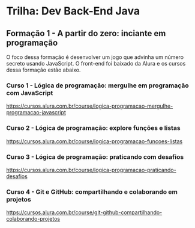 # Trilha: Dev Back-End Java
## Formação 1 - A partir do zero: inciante em programação
O foco dessa formação é desenvolver um jogo que advinha um número secreto usando JavaScript.
O front-end foi baixado da Alura e os cursos dessa formação estão abaixo.

### Curso 1 - Lógica de programação: mergulhe em programação com JavaScript

https://cursos.alura.com.br/course/logica-programacao-mergulhe-programacao-javascript

### Curso 2 - Lógica de programação: explore funções e listas

https://cursos.alura.com.br/course/logica-programacao-funcoes-listas

### Curso 3 - Lógica de programação: praticando com desafios

https://cursos.alura.com.br/course/logica-programacao-praticando-desafios

### Curso 4 - Git e GitHub: compartilhando e colaborando em projetos

https://cursos.alura.com.br/course/git-github-compartilhando-colaborando-projetos

